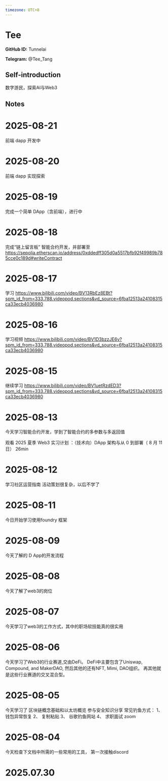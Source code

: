 ```yaml
---
timezone: UTC+8
---
```


# Tee

**GitHub ID:** Tunnelai

**Telegram:** @Tee_Tang

## Self-introduction

数字游民，探索AI与Web3

## Notes

<!-- Content_START -->
# 2025-08-21

前端 dapp 开发中

# 2025-08-20

前端 dapp 实现探索

# 2025-08-19

完成一个简单 DApp（含前端），进行中

# 2025-08-18

完成“链上留言板” 智能合约开发，并部署至
https://sepolia.etherscan.io/address/0xddedff305d0a5517bfb92f49989b785cce0c189d#writeContract

# 2025-08-17

学习
https://www.bilibili.com/video/BV13RbEz8EBt?spm_id_from=333.788.videopod.sections&vd_source=6fba12513a24108315ca33ecb4036980

# 2025-08-16

学习视频 
https://www.bilibili.com/video/BV1D3bzzJE6v?spm_id_from=333.788.videopod.sections&vd_source=6fba12513a24108315ca33ecb4036980

# 2025-08-15

继续学习
https://www.bilibili.com/video/BV1uetRzdED3?spm_id_from=333.788.videopod.sections&vd_source=6fba12513a24108315ca33ecb4036980

# 2025-08-13

今天学习智能合约开发，学到了智能合约的多参数与多返回值

观看 2025 夏季 Web3 实习计划 ：（技术向）DApp 架构与从 0 到部署（ 8 月 11 日）
26min

# 2025-08-12

学习社区运营指南
活动策划很复杂，以后不学了

# 2025-08-11

今日开始学习使用foundry 框架

# 2025-08-09

今天了解的 D App的开发流程

# 2025-08-08

今天了解了web3的岗位

# 2025-08-07

今天学习了web3的工作方式，其中的职场软技能真的很实用

# 2025-08-06

今天学习了Web3的行业赛道,交由DeFi。 DeFi中主要包含了Uniswap, Compound, and MakerDAO, 然后其他的还有NFT, Mimi, DAO组织。 再其他就是这些行业赛道的交叉混合型。

# 2025-08-05

今天学习了 区块链概念基础和以太坊概览
参与安全知识分享
常见钓鱼方式：
1、钱包异常恢复 2、 复制粘贴 3、 谷歌钓鱼网站 4、 求职面试 zoom

# 2025-08-04

今天检查下文档中所需的一些常用的工具， 第一次接触discord

# 2025.07.30


<!-- Content_END -->

